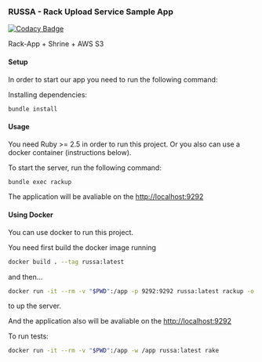 ### RUSSA - Rack Upload Service Sample App

[![Codacy Badge](https://api.codacy.com/project/badge/Grade/161ef1ddde9941e3a8310bd94b069290)](https://app.codacy.com/app/clauda/russa?utm_source=github.com&utm_medium=referral&utm_content=clauda/russa&utm_campaign=Badge_Grade_Dashboard)

Rack-App + Shrine + AWS S3

#### Setup

In order to start our app you need to run the following command: 

Installing dependencies:

```sh
bundle install
``` 

#### Usage

You need Ruby >= 2.5 in order to run this project. Or you also can use a docker container (instructions below).

To start the server, run the following command: 

```sh
bundle exec rackup
``` 

The application will be avaliable on the [http://localhost:9292](http://localhost:9292)

#### Using Docker

You can use docker to run this project.

You need first build the docker image running 

```sh
docker build . --tag russa:latest
```

and then...

```sh 
docker run -it --rm -v "$PWD":/app -p 9292:9292 russa:latest rackup -o 0.0.0.0
``` 

to up the server.

And the application also will be avaliable on the [http://localhost:9292](http://localhost:9292)

To run tests: 

```sh
docker run -it --rm -v "$PWD":/app -w /app russa:latest rake
```
